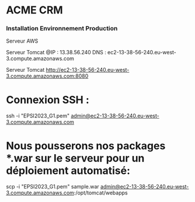 # ACME CRM

### Installation Environnement Production


Serveur AWS

Serveur Tomcat
@IP : 13.38.56.240
DNS : ec2-13-38-56-240.eu-west-3.compute.amazonaws.com

Serveur Tomcat http://ec2-13-38-56-240.eu-west-3.compute.amazonaws.com:8080

# Connexion SSH :
ssh -i "EPSI2023_G1.pem" admin@ec2-13-38-56-240.eu-west-3.compute.amazonaws.com

# Nous pousserons nos packages *.war sur le serveur pour un déploiement automatisé: 
scp -i "EPSI2023_G1.pem" sample.war admin@ec2-13-38-56-240.eu-west-3.compute.amazonaws.com:/opt/tomcat/webapps


